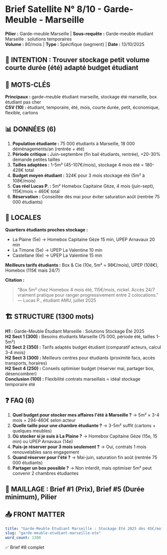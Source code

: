# Brief Satellite N° 8/10 - Garde-Meuble - Marseille

**Pilier :** Garde-meuble Marseille | **Sous-requête :** Garde-meuble étudiant Marseille : solutions temporaires  
**Volume :** 80/mois | **Type :** Spécifique (segment) | **Date :** 13/10/2025

## 🎯 INTENTION : Trouver stockage petit volume courte durée (été) adapté budget étudiant

## 🔑 MOTS-CLÉS
**Principaux :** garde-meuble étudiant marseille, stockage été marseille, box étudiant pas cher  
**CSV (10) :** étudiant, temporaire, été, mois, courte durée, petit, économique, flexible, cartons

## 📊 DONNÉES (6)
1. **Population étudiante :** 75 000 étudiants à Marseille, 18 000 déménagements/an (rentrée + été)
2. **Période critique :** Juin-septembre (fin bail étudiants, rentrée), +20-30% demande petites tailles
3. **Tailles adaptées :** 1-5m² (45-107€/mois), stockage 4 mois été = 180-428€ total
4. **Budget moyen étudiant :** 324€ pour 3 mois stockage été (5m² à 108€/mois)
5. **Cas réel Lucas P. :** 5m² Homebox Capitaine Gèze, 4 mois (juin-sept), 115€/mois = 460€ total
6. **Réservation :** Conseillée dès mai pour éviter saturation août (rentrée 75 000 étudiants)

## 📍 LOCALES
**Quartiers étudiants proches stockage :**
- La Plaine (5e) → Homebox Capitaine Gèze 15 min, UPEP Arnavaux 20 min
- La Timone (5e) → UPEP La Valentine 10 min
- Castellane (6e) → UPEP La Valentine 15 min

**Meilleurs tarifs étudiants :** Box & Cie (10e, 5m² = 98€/mois), UPEP (108€), Homebox (115€ mais 24/7)

**Citation :**
> "Box 5m² chez Homebox 4 mois été, 115€/mois, nickel. Accès 24/7 vraiment pratique pour ranger progressivement entre 2 colocations."  
> — Lucas P., étudiant AMU, juillet 2025

## 🏗️ STRUCTURE (1300 mots)
**H1 :** Garde-Meuble Étudiant Marseille : Solutions Stockage Été 2025  
**H2 Sect 1 (300) :** Besoins étudiants Marseille (75 000, période été, tailles 1-5m²)  
**H2 Sect 2 (350) :** Tarifs adaptés budget étudiant (comparatif acteurs, calcul 3-4 mois)  
**H2 Sect 3 (300) :** Meilleurs centres pour étudiants (proximité facs, accès transports, horaires)  
**H2 Sect 4 (250) :** Conseils optimiser budget (réserver mai, partager box, désencombrer)  
**Conclusion (100) :** Flexibilité contrats marseillais = idéal stockage temporaire été

## ❓ FAQ (6)
1. **Quel budget pour stocker mes affaires l'été à Marseille ?** → 5m² × 3-4 mois = 294-460€ selon acteur
2. **Quelle taille pour une chambre étudiante ?** → 3-5m² suffit (cartons + quelques meubles)
3. **Où stocker si je suis à La Plaine ?** → Homebox Capitaine Gèze (15e, 15 min) ou UPEP Arnavaux (14e)
4. **Puis-je réserver pour 3 mois seulement ?** → Oui, contrats 1 mois renouvelables sans engagement
5. **Quand réserver pour l'été ?** → Mai-juin, saturation fin août (rentrée 75 000 étudiants)
6. **Partager un box possible ?** → Non interdit, mais optimiser 5m² peut convenir 2 chambres étudiantes

## 🔗 MAILLAGE : Brief #1 (Prix), Brief #5 (Durée minimum), Pilier

## 📤 FRONT MATTER
```yaml
title: "Garde-Meuble Étudiant Marseille : Stockage Été 2025 dès 45€/mois"
slug: "garde-meuble-etudiant-marseille-ete"
word_count: 1300
```

✅ Brief #8 complet

